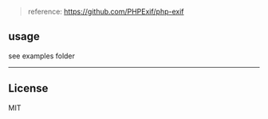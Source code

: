 
> reference: https://github.com/PHPExif/php-exif


## usage

see examples folder

---

## License

MIT